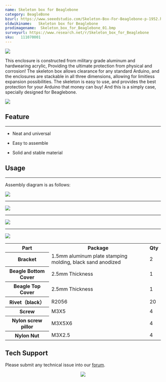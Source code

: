 ```yaml
---
name: Skeleton box for Beaglebone
category: BeagleBone
bzurl: https://www.seeedstudio.com/Skeleton-Box-For-Beaglebone-p-1952.html
oldwikiname:   Skeleton box for Beaglebone
prodimagename:  Skeleton_box_for_Beaglebone_01.bmp
surveyurl: https://www.research.net/r/Skeleton_box_for_Beaglebone
sku:   111070001
---
```

![](https://files.seeedstudio.com/wiki/Skeleton_box_for_Beaglebone/img/Skeleton_box_for_Beaglebone_01.bmp)

This enclosure is constructed from military grade aluminum and hardwearing acrylic, Providing the ultimate protection from physical and corrosion! The skeleton box allows clearance for any standard Arduino, and the enclosures are stackable in all three dimensions, allowing for limitless expansion possibilities. The skeleton is easy to use, and provides the best protection for your Arduino that money can buy! And this is a simply case, specially designed for Beaglebone.

[![](https://files.seeedstudio.com/wiki/Seeed-WiKi/docs/images/300px-Get_One_Now_Banner-ragular.png)](https://www.seeedstudio.com/Skeleton-Box-For-Beaglebone-p-1952.html)

##  Feature
---
*   Neat and universal

*   Easy to assemble

*   Solid and stable material

##  Usage
---
Assembly diagram is as follows:

![](https://files.seeedstudio.com/wiki/Skeleton_box_for_Beaglebone/img/Skeleton_box_for_Beaglebone_12.bmp)

* * *

![](https://files.seeedstudio.com/wiki/Skeleton_box_for_Beaglebone/img/Skeleton_box_for_Beaglebone_13.bmp)

* * *

![](https://files.seeedstudio.com/wiki/Skeleton_box_for_Beaglebone/img/Skeleton_box_for_Beaglebone_14.bmp)

* * *

![](https://files.seeedstudio.com/wiki/Skeleton_box_for_Beaglebone/img/Skeleton_box_for_Beaglebone_15.bmp)

<table  cellspacing="0" width="80%">
<tr>
<th scope="col"> Part
</th>
<th scope="col"> Package
</th>
<th scope="col"> Qty
</th></tr>
<tr>
<th scope="row"> Bracket
</th>
<td> 1.5mm aluminum plate stamping molding, black sand anodized
</td>
<td> 2
</td></tr>
<tr>
<th scope="row">Beagle Bottom Cover
</th>
<td> 2.5mm Thickness
</td>
<td> 1
</td></tr>
<tr>
<th scope="row">Beagle Top Cover
</th>
<td> 2.5mm Thickness
</td>
<td> 1
</td></tr>
<tr>
<th scope="row">Rivet（black）
</th>
<td> R2056
</td>
<td> 20
</td></tr>
<tr>
<th scope="row"> Screw
</th>
<td> M3X5
</td>
<td> 4
</td></tr>
<tr>
<th scope="row">Nylon screw pillor
</th>
<td> M3X5X6
</td>
<td> 4
</td></tr>
<tr>
<th scope="row">Nylon Nut
</th>
<td> M3X2.5
</td>
<td> 4
</td></tr></table>

## Tech Support
Please submit any technical issue into our [forum](http://forum.seeedstudio.com/). <br /><p style="text-align:center"><a href="https://www.seeedstudio.com/act-4.html?utm_source=wiki&utm_medium=wikibanner&utm_campaign=newproducts" target="_blank"><img src="https://files.seeedstudio.com/wiki/Wiki_Banner/new_product.jpg" /></a></p>